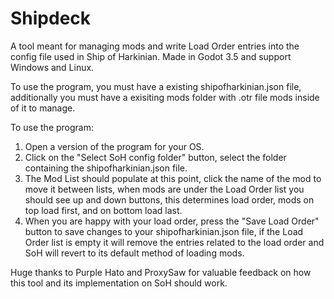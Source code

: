 # Shipdeck
 A tool meant for managing mods and write Load Order entries into the config file used in Ship of Harkinian. Made in Godot 3.5 and support Windows and Linux.
 
To use the program, you must have a existing shipofharkinian.json file, additionally you must have a exisiting mods folder with .otr file mods inside of it to manage.

To use the program:
1. Open a version of the program for your OS.
2. Click on the "Select SoH config folder" button, select the folder containing the shipofharkinian.json file.
3. The Mod List should populate at this point, click the name of the mod to move it between lists, when mods are under the Load Order list you should see up and down buttons, this determines load order, mods on top load first, and on bottom load last.
4. When you are happy with your load order, press the "Save Load Order" button to save changes to your shipofharkinian.json file, if the Load Order list is empty it will remove the entries related to the load order and SoH will revert to its default method of loading mods.

Huge thanks to Purple Hato and ProxySaw for valuable feedback on how this tool and its implementation on SoH should work.

